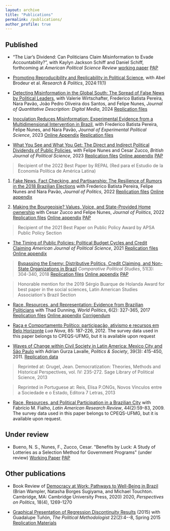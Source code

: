 ```yaml
---
layout: archive
title: "Publications"
permalink: /publications/
author_profile: true
---
```


## Published

- “The Liar’s Dividend: Can Politicians Claim Misinformation to Evade Accountability?”, with Kaylyn Jackson Schiff and Daniel Schiff, forthcoming at _American Political Science Review_ [working paper](https://osf.io/2c8xa) [PAP](https://osf.io/vdce6?mode=&revisionId=&view_only=)

- [Promoting Reproducibility and Replicability in Political Science](https://journals.sagepub.com/doi/10.1177/20531680241233439), with Abel Brodeur et al. _Research & Politics_, 2024:11(1)

- [Detecting Misinformation in the Global South: The Spread of False News by Political Leaders](https://journalqd.org/article/view/4135/3872), with Valerie Wirtschafter, Frederico Batista Pereira, Nara Pavão, João Pedro Oliveira dos Santos, and Felipe Nunes, _Journal of Quantitative Description: Digital Media_, 2024 [Replication files](https://dataverse.harvard.edu/dataset.xhtml?persistentId=doi:10.7910/DVN/EQL5E4)


- [Inoculation Reduces Misinformation: Experimental Evidence from a Multidimensional Intervention in Brazil](https://www.cambridge.org/core/journals/journal-of-experimental-political-science/article/inoculation-reduces-misinformation-experimental-evidence-from-multidimensional-interventions-in-brazil/204E3EDCDAC90DF941F140FBEE847BBD), with Frederico Batista Pereira, Felipe Nunes, and Nara Pavão, _Journal of Experimental Political Science_, 2023 [Online Appendix](https://www.cambridge.org/core/journals/journal-of-experimental-political-science/article/inoculation-reduces-misinformation-experimental-evidence-from-multidimensional-interventions-in-brazil/204E3EDCDAC90DF941F140FBEE847BBD#supplementary-materials) [Replication files](https://dataverse.harvard.edu/dataset.xhtml?persistentId=doi:10.7910/DVN/ZHWIWG)

- [What You See and What You Get: The Direct and Indirect Political Dividends of Public Policies](https://www.cambridge.org/core/journals/british-journal-of-political-science/article/what-you-see-and-what-you-get-direct-and-indirect-political-dividends-of-public-policies/50B1E448E2EC60D06A7CFFE95E9BF2DF), with Felipe Nunes and Cesar Zucco, _British Journal of Political Science_, 2023 [Replication files](https://dataverse.harvard.edu/dataset.xhtml?persistentId=doi:10.7910/DVN/T1LA6E) [Online appendix](https://www.cambridge.org/core/journals/british-journal-of-political-science/article/what-you-see-and-what-you-get-direct-and-indirect-political-dividends-of-public-policies/50B1E448E2EC60D06A7CFFE95E9BF2DF#supplementary-materials) [PAP](https://osf.io/qxvh2?mode=&revisionId=&view_only=)

> Recipient of the 2022 Best Paper by REPAL (Red para el Estudio de la Economía Política de América Latina)

1. [Fake News, Fact Checking, and Partisanship: The Resilience of Rumors in the 2018 Brazilian Elections](https://www.journals.uchicago.edu/doi/10.1086/719419) with Frederico Batista Pereira, Felipe Nunes and Nara Pavão, _Journal of Politics_, 2022 [Replication files](https://doi.org/10.7910/DVN/CSKA4Q) [Online appendix](https://www.journals.uchicago.edu/doi/suppl/10.1086/719419)

1. [Making the Bourgeoisie? Values, Voice, and State-Provided Home ownership](https://www.journals.uchicago.edu/doi/10.1086/719275)
with Cesar Zucco and Felipe Nunes, _Journal of Politics_, 2022 [Replication files](https://doi.org/10.7910/DVN/VWWAHK) [Online appendix](https://www.journals.uchicago.edu/doi/suppl/10.1086/719275) [PAP](https://osf.io/qxvh2?mode=&revisionId=&view_only=)

> Recipient of the 2021 Best Paper on Public Policy Award by APSA Public Policy Section 

- [The Timing of Public Policies: Political Budget Cycles and Credit Claiming](https://onlinelibrary.wiley.com/doi/full/10.1111/ajps.12688?casa_token=bKSvWxRYRM4AAAAA%3AKZ3sgtNEtKa7DDlvDHyCOZ81r3drhCeufXRH3WK2WqsHu9SMSvCp1RGzs0hbW4fdtQjABDLGJ7B8mlkN) _American Journal of Political Science_, 2021
[Replication files](https://doi.org/10.7910/DVN/PTHMQU) [Online appendix](https://onlinelibrary.wiley.com/action/downloadSupplement?doi=10.1111%2Fajps.12688&file=ajps12688-sup-0001-Appendix.pdf)

> [Bypassing the Enemy: Distributive Politics, Credit Claiming, and Non-State Organizations in Brazil](https://journals.sagepub.com/doi/abs/10.1177/0010414017710255)
_Comparative Political Studies_, 51(3): 304-340, 2018 [Replication files](https://journals.sagepub.com/doi/suppl/10.1177/0010414017710255) [Online appendix](https://journals.sagepub.com/doi/suppl/10.1177/0010414017710255/suppl_file/cps_supplemental_material-Final.pdf) [PAP](https://osf.io/cqah4?mode=&revisionId=&view_only=)

> Honorable mention for the 2019 Sérgio Buarque de Holanda Award for best paper in the social sciences, Latin American Studies Association's Brazil Section 

- [Race, Resources, and Representation: Evidence from Brazilian Politicians](https://www.cambridge.org/core/journals/world-politics/article/abs/race-resources-and-representation/751CDDD26FA4892DD96A8F9C313BE2E3)
with Thad Dunning, _World Politics_, 6(2): 327-365, 2017 [Replication files](https://dataverse.harvard.edu/dataset.xhtml?persistentId=doi:10.7910/DVN/RAHUFD) [Online appendix](https://www.cambridge.org/core/journals/world-politics/article/abs/race-resources-and-representation/751CDDD26FA4892DD96A8F9C313BE2E3#supplementary-materials) [Corrigendum](https://www.cambridge.org/core/journals/world-politics/article/abs/race-resources-and-representation-evidence-from-brazilian-politicianscorrigendum/EB8A94CB2EA387DCDC0E51C73582A36B)
 
- [Raça e Comportamento Político: participação, ativismo e recursos em Belo Horizonte](https://www.scielo.br/j/ln/a/YT46KmtST4zV96wyRdq5FmR/abstract/?lang=pt) _Lua Nova_, 85: 187-226, 2012. The survey data used in this paper belongs to CPEQS-UFMG, but it is available upon request

- [Waves of Change within Civil Society in Latin America: Mexico City and São Paulo](https://journals.sagepub.com/doi/10.1177/0032329211415504) with Adrian Gurza Lavalle, _Politics & Society_, 39(3): 415-450, 2011. [Replication data](https://doi.org/10.7910/DVN/ZS566M)

> Reprinted at: Grugel, Jean. Democratization: Theories, Methods and Historical Perspectives, vol. IV: 235-272. Sage Library of Political Science, 2013 

> Reprinted in Portuguese at: Reis, Elisa P.ONGs, Novos Vínculos entre a Sociedade e o Estado, Editora 7 Letras, 2013 

- [Race, Resources, and Political Participation in a Brazilian City](https://www.jstor.org/stable/40783607) 
with Fabrício M. Fialho, _Latin American Research Review_, 44(2):59-83, 2009. The survey data used in this paper belongs to CPEQS-UFMG, but it is available upon request.

## Under review

- Bueno, N. S., Nunes, F., Zucco, Cesar. "Benefits by Luck: A Study of Lotteries as a Selection Method for Government Programs" (under review) [Working Paper](https://papers.ssrn.com/sol3/papers.cfm?abstract_id=4411082) [PAP](https://osf.io/z8d4k?mode=&revisionId=&view_only=)

## Other publications

- Book Review of [Democracy at Work: Pathways to Well-Being in Brazil](https://www.cambridge.org/core/journals/perspectives-on-politics/article/democracy-at-work-pathways-to-wellbeing-in-brazil-by-brian-wampler-natasha-borges-sugiyama-and-michael-touchton-cambridge-cambridge-university-press-2020-370p-9999-cloth/AD8A3AD7F2A7E55BD23DD50E19A87F51) (Brian Wampler, Natasha Borges Sugiyama, and Michael Touchton. Cambridge, MA: Cambridge University Press, 2020) 2020, _Perspectives on Politics_, 18(4), 1269-1270

- [Graphical Presentation of Regression Discontinuity Results](http://www.guadalupetunon.com/uploads/1/8/9/0/18901061/tpm_v22_n2.pdf) (2015) with Guadalupe Tuñón, _The Political Methodologist_ 22(2):4--8, Spring 2015 [Replication Materials](https://github.com/nataliabueno/Graphical-Presentation-of-Regression-Discontinuity-Results)





